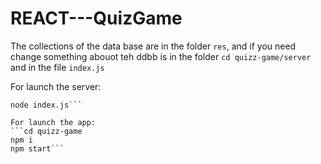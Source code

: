 # REACT---QuizGame

The collections of the data base are in the folder ```res```, and if you need change something abouot teh ddbb is in the folder ```cd quizz-game/server``` and in the file ```index.js```

For launch the server:
```cd quizz-game/server
node index.js```

For launch the app:
```cd quizz-game
npm i
npm start```

